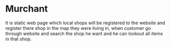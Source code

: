 # Murchant
It is static web page which local shops will be registered to the website  and register there shop in the map they were living in, when customer go through website and search the shop he want and he can lookout all items in that shop.
